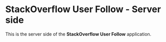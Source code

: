 StackOverflow User Follow - Server side
=======================================

This is the server side of the **StackOverflow User Follow** application.

